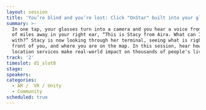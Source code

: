 ```yaml
---
layout: session
title: 'You’re blind and you’re lost: Click "OnStar" built into your glasses'
summary: >-
  In one tap, your glasses turn into a camera and you hear a voice from hundreds
  of miles away in your right ear, “This is Stacy from Aira. What can I help you
  with?” Stacy is now looking through her terminal, seeing what is right in
  front of you, and where you are on the map. In this session, hear how AR and
  location services make real-world impact on thousands of people's lives.
track: '2'
timeslot: d1_slot8
stage:
speakers:
categories:
  - AR /  VR / Unity
  - Community
scheduled: true
---
```


